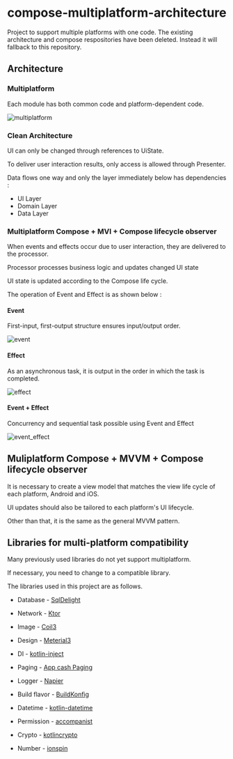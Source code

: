 # compose-multiplatform-architecture
Project to support multiple platforms with one code.
The existing architecture and compose respositories have been deleted. 
Instead it will fallback to this repository.

## Architecture

### Multiplatform
Each module has both common code and platform-dependent code.

![multiplatform](https://github.com/hadion82/compose-multiplatform-architecture/assets/11436005/d2e81c7d-338b-4366-97db-c0b3518876cf)


### Clean Architecture

UI can only be changed through references to UiState.

To deliver user interaction results, only access is allowed through Presenter.

Data flows one way and only the layer immediately below has dependencies :

- UI Layer
- Domain Layer
- Data Layer



### Multiplatform Compose + MVI + Compose lifecycle observer

When events and effects occur due to user interaction, they are delivered to the processor.

Processor processes business logic and updates changed UI state

UI state is updated according to the Compose life cycle.

The operation of Event and Effect is as shown below :



#### Event

First-input, first-output structure ensures input/output order.

![event](https://github.com/hadion82/compose-multiplatform-architecture/assets/11436005/f4cdf65a-5113-4da4-8384-9ba658760fd7)



#### Effect

As an asynchronous task, it is output in the order in which the task is completed.

![effect](https://github.com/hadion82/compose-multiplatform-architecture/assets/11436005/b42c68f1-795f-4b02-89e6-40d347bef316)



#### Event + Effect

Concurrency and sequential task possible using Event and Effect

![event_effect](https://github.com/hadion82/compose-multiplatform-architecture/assets/11436005/f51b4d03-e7d9-4f5b-a44c-e59a4ef1fad6)



## Muliplatform Compose + MVVM + Compose lifecycle observer
It is necessary to create a view model that matches the view life cycle of each platform, Android and iOS.

UI updates should also be tailored to each platform's UI lifecycle.

Other than that, it is the same as the general MVVM pattern.


## Libraries for multi-platform compatibility
Many previously used libraries do not yet support multiplatform.

If necessary, you need to change to a compatible library. 

The libraries used in this project are as follows.

- Database - [SqlDelight](https://github.com/cashapp/sqldelight)

- Network - [Ktor](https://github.com/ktorio/ktor)

- Image - [Coil3](https://github.com/coil-kt/coil)

- Design - [Meterial3](https://android.googlesource.com/platform/frameworks/support/+/refs/heads/androidx-main/compose/material3/)

- DI - [kotlin-inject](https://github.com/evant/kotlin-inject)

- Paging - [App cash Paging](https://github.com/cashapp/multiplatform-paging)

- Logger - [Napier](https://github.com/AAkira/Napier)

- Build flavor - [BuildKonfig](https://github.com/yshrsmz/BuildKonfig)

- Datetime - [kotlin-datetime](https://github.com/Kotlin/kotlinx-datetime)

- Permission - [accompanist](https://github.com/google/accompanist)

- Crypto - [kotlincrypto](https://github.com/KotlinCrypto/core)

- Number - [ionspin](https://github.com/ionspin/kotlin-multiplatform-bignum)
